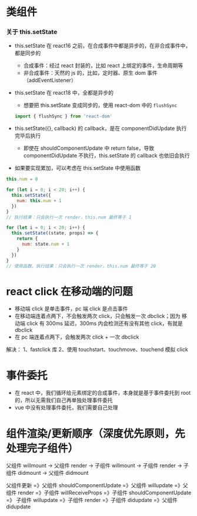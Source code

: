 # 类组件

### 关于 this.setState

- this.setState 在 react16 之前，在合成事件中都是异步的，在非合成事件中，都是同步的

  - 合成事件：经过 react 封装的，比如 react 上绑定的事件，生命周期等
  - 非合成事件：天然的 js 的，比如，定时器、原生 dom 事件（addEventListener）

- this.setState 在 react18 中，全都是异步的

  - 想要把 this.setState 变成同步的，使用 react-dom 中的 `flushSync`

  ```js
  import { flushSync } from 'react-dom'
  ```

- this.setState({}, callback) 的 callback，是在 componentDidUpdate 执行完毕后执行

  - 即使在 shouldComponentUpdate 中 return false，导致 componentDidUpdate 不执行，this.setState 的 callback 也依旧会执行

- 如果要实现累加，可以考虑在 this.setState 中使用函数

```js
this.num = 0

for (let i = 0; i < 20; i++) {
  this.setState({
    num: this.num + 1
  })
}
// 执行结果：只会执行一次 render，this.num 最终等于 1

for (let i = 0; i < 20; i++) {
  this.setState((state, props) => {
    return {
      num: state.num + 1
    }
  })
}
// 使用函数，执行结果：只会执行一次 render，this.num 最终等于 20
```

# react click 在移动端的问题

- 移动端 click 是单击事件，pc 端 click 是点击事件
- 在移动端连着点两下，不会触发两次 click，只会触发一次 dbclick；因为 移动端 click 有 300ms 延迟，300ms 内会检测还有没有其他 click，有就是 dbclick
- 在 pc 端连着点两下，会触发两次 click + 一次 dbclick

解决：
1、fastclick 库
2、使用 touchstart、touchmove、touchend 模拟 click

# 事件委托

- 在 react 中，我们循环给元素绑定的合成事件，本身就是基于事件委托到 root 的，所以无需我们自己再单独处理事件委托
- vue 中没有处理事件委托，我们需要自己处理

# 组件渲染/更新顺序（深度优先原则，先处理完子组件）

父组件 willmount -> 父组件 render -> 子组件 willmount -> 子组件 render -> 子组件 didmount -> 父组件 didmount

父组件更新 =》父组件 shouldComponentUpdate =》父组件 willupdate =》父组件 render =》子组件 willReceiveProps =》子组件 shouldComponentUpdate =》 子组件 willupdate =》子组件 render =》子组件 didupdate =》父组件 didupdate
